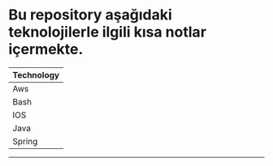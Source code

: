 # Bu repository aşağıdaki teknolojilerle ilgili kısa notlar içermekte.

| Technology |
| ------ |
| Aws |
| Bash |
| IOS |
| Java |
| Spring |

---